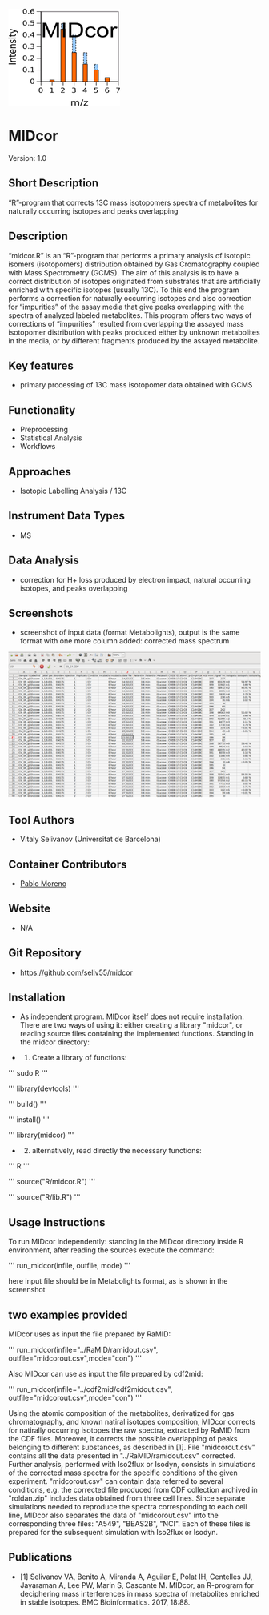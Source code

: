 ![Logo](text4217.png)

# MIDcor
Version: 1.0
## Short Description

“R”-program that corrects 13C mass isotopomers spectra of metabolites for naturally occurring isotopes and peaks overlapping

## Description

“midcor.R” is an “R”-program that performs a primary analysis of isotopic isomers (isotopomers) distribution obtained by Gas Cromatography coupled with Mass Spectrometry (GCMS). The aim of this analysis is to have a correct distribution of isotopes originated from substrates that are artificially enriched with specific isotopes (usually 13C). To this end the program performs a correction for naturally occurring isotopes and also correction for “impurities” of the assay media that give peaks overlapping with the spectra of analyzed labeled metabolites. This program offers two ways of corrections of “impurities” resulted from overlapping the assayed mass isotopomer distribution with peaks produced either by unknown metabolites in the media, or by different fragments produced by the assayed metabolite. 

## Key features

- primary processing of 13C mass isotopomer data obtained with GCMS

## Functionality

- Preprocessing
- Statistical Analysis
- Workflows

## Approaches

- Isotopic Labelling Analysis / 13C
    
## Instrument Data Types

- MS

## Data Analysis

- correction for H+ loss produced by electron impact, natural occurring isotopes, and peaks overlapping

## Screenshots

- screenshot of input data (format Metabolights), output is the same format with one more column added: corrected mass spectrum

![screenshot](Screenshot.png)

## Tool Authors

- Vitaly Selivanov (Universitat de Barcelona)

## Container Contributors

- [Pablo Moreno](EBI)

## Website

- N/A

## Git Repository

- https://github.com/seliv55/midcor

## Installation

- As independent program. MIDcor itself does not require installation. There are two ways of using it: either creating a library "midcor", or reading source files containing the implemented functions. Standing in the midcor directory:
  
- 1) Create a library of functions:

''' sudo R '''
  
 '''   library(devtools) '''

 '''   build() '''
       
 '''   install() '''
       
 '''   library(midcor) '''

- 2) alternatively, read directly the necessary functions:
  
''' R '''
  
''' source("R/midcor.R") '''

''' source("R/lib.R") '''

## Usage Instructions

  To run MIDcor independently: standing in the MIDcor directory inside R environment, after reading the sources execute the command:
 
 ''' run_midcor(infile, outfile, mode) '''
 
 here input file should be in Metabolights format, as is shown in the screenshot
 
## two examples provided

 MIDcor uses as input the file prepared by RaMID: 
 
 ''' run_midcor(infile="../RaMID/ramidout.csv", outfile="midcorout.csv",mode="con") ''' 
 
 Also MIDcor can use as input the file prepared by cdf2mid: 
 
 ''' run_midcor(infile="../cdf2mid/cdf2midout.csv", outfile="midcorout.csv",mode="con") ''' 
 
Using the atomic composition of the metabolites, derivatized for gas chromatography, and known natiral isotopes composition, MIDcor corrects for natirally occurring isotopes the raw spectra, extracted by RaMID from the CDF files. Moreover, it corrects the possible overlapping of peaks belonging to different substances, as described in [1]. File "midcorout.csv" contains all the data presented in "../RaMID/ramidout.csv" corrected. Further analysis, performed with Iso2flux or Isodyn, consists in simulations of the corrected mass spectra for the specific conditions of the given experiment. "midcorout.csv" can contain data referred to several conditions, e.g. the corrected file produced from CDF collection archived in "roldan.zip" includes data obtained from three cell lines. Since separate simulations needed to reproduce the spectra corresponding to each cell line, MIDcor also separates the data of "midcorout.csv" into the corresponding three files: "A549", "BEAS2B", "NCI". Each of these files is prepared for the subsequent simulation with Iso2flux or Isodyn.

## Publications
- [1] Selivanov VA, Benito A, Miranda A, Aguilar E, Polat IH, Centelles JJ, Jayaraman A, Lee PW, Marin S, Cascante M. MIDcor, an R-program for deciphering mass interferences in mass spectra of metabolites enriched in stable isotopes. BMC Bioinformatics. 2017, 18:88.



